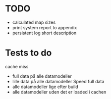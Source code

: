 

# TODO
* calculated map sizes
* print system report to appendix
* persistent log short description

# Tests to do
cache miss
 - full data på alle datamodeller
 - lille data på alle datamodeller
Speed full data
 - alle datamodeller lige efter build
 - alle datamodeller uden det er loaded i cachen
 
